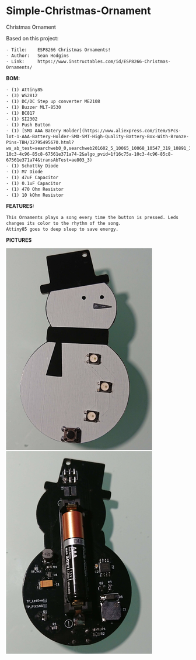 # Simple-Christmas-Ornament
Christmas Ornament

Based on this project:

	- Title:	ESP8266 Christmas Ornaments!
	- Author:	Sean Hodgins
	- Link:		https://www.instructables.com/id/ESP8266-Christmas-Ornaments/



**BOM:**

	- (1) Attiny85
	- (3) WS2812
	- (1) DC/DC Step up converter ME2108
	- (1) Buzzer MLT-8530
	- (1) BC817
	- (1) SI2302
	- (1) Push Button
	- (1) [SMD AAA Batery Holder](https://www.aliexpress.com/item/5Pcs-lot-1-AAA-Battery-Holder-SMD-SMT-High-Quality-Battery-Box-With-Bronze-Pins-TBH/32795495670.html?ws_ab_test=searchweb0_0,searchweb201602_5_10065_10068_10547_319_10891_317_10548_10696_10084_453_454_10083_10618_10307_10820_10821_10301_10303_537_536_10059_10884_10887_321_322_10103,searchweb201603_51,ppcSwitch_0&algo_expid=1f16c75a-10c3-4c96-85c8-67561e371a74-2&algo_pvid=1f16c75a-10c3-4c96-85c8-67561e371a74&transAbTest=ae803_3)
	- (1) Schottky Diode
	- (1) M7 Diode
	- (1) 47uF Capacitor
	- (1) 0.1uF Capacitor 
	- (1) 470 Ohm Resistor
	- (1) 10 kOhm Resistor


**FEATURES:**

	This Ornaments plays a song every time the button is pressed. Leds changes its color to the rhythm of the song.
	Attiny85 goes to deep sleep to save energy.

**PICTURES**

<img src="Pictures/DSC_0224.jpg" width=400>	<img src="Pictures/DSC_0223.jpg" width=400>

